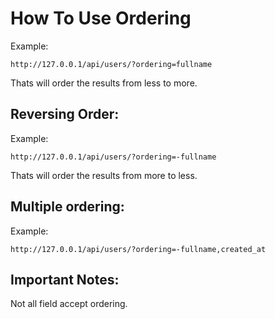 # How To Use Ordering

Example:

```http
http://127.0.0.1/api/users/?ordering=fullname
```
Thats will order the results from less to more.

## Reversing Order:

Example:

```http
http://127.0.0.1/api/users/?ordering=-fullname
```
Thats will order the results from more to less.

## Multiple ordering:

Example:

```http
http://127.0.0.1/api/users/?ordering=-fullname,created_at
```

## Important Notes:
Not all field accept ordering.